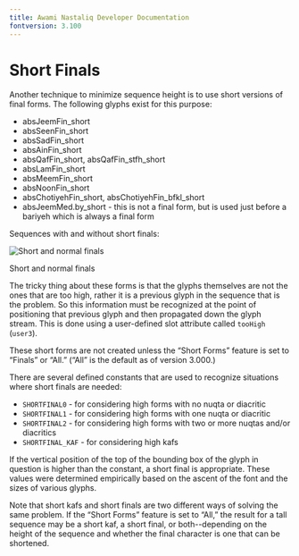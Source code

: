 ```yaml
---
title: Awami Nastaliq Developer Documentation
fontversion: 3.100
---
```


# Short Finals

Another technique to minimize sequence height is to use short versions of final forms. The following glyphs exist for this purpose:

- absJeemFin_short
- absSeenFin_short
- absSadFin_short
- absAinFin_short
- absQafFin_short, absQafFin_stfh_short
- absLamFin_short
- absMeemFin_short
- absNoonFin_short
- absChotiyehFin_short, absChotiyehFin_bfkl_short
- absJeemMed.by_short - this is not a final form, but is used just before a bariyeh which is always a final form

Sequences with and without short finals:

![Short and normal finals](assets/images/dev_doc/ShortFinals.png)
<figcaption>Short and normal finals</figcaption>

The tricky thing about these forms is that the glyphs themselves are not the ones that are too high, rather it is a previous glyph in the sequence that is the problem. So this 
information must be recognized at the point of positioning that previous glyph and then propagated down the glyph stream. This is done using a user-defined slot attribute called `tooHigh` (`user3`).

These short forms are not created unless the “Short Forms” feature is set to “Finals” or “All.” (“All” is the default as of version 3.000.)

There are several defined constants that are used to recognize situations where short finals are needed:

- `SHORTFINAL0` - for  considering high forms with no nuqta or diacritic
- `SHORTFINAL1` - for considering high forms with one nuqta or diacritic
- `SHORTFINAL2` - for considering high forms with two or more nuqtas and/or diacritics
- `SHORTFINAL_KAF` - for considering high kafs

If the vertical position of the top of the bounding box of the glyph in question is higher than the constant, a short final is appropriate. These values were determined empirically based on the ascent of the font and the sizes of various glyphs.

Note that short kafs and short finals are two different ways of solving the same problem. If the “Short Forms” feature is set to “All,” the result for a tall sequence may be a short kaf, a short final, or both--depending on the height of the sequence and whether the final character is one that can be shortened.


<!-- PRODUCT SITE ONLY
[font id='awami' face='AwamiNastaliq-Regular' size='150%' rtl=1]
[font id='awamiL' face='AwamiNastaliq-Regular' size='150%' ltr=1]
-->
